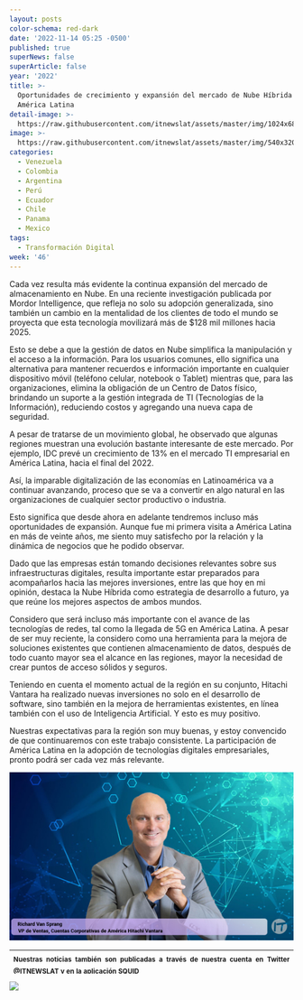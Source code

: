 ```yaml
---
layout: posts
color-schema: red-dark
date: '2022-11-14 05:25 -0500'
published: true
superNews: false
superArticle: false
year: '2022'
title: >-
  Oportunidades de crecimiento y expansión del mercado de Nube Híbrida en
  América Latina
detail-image: >-
  https://raw.githubusercontent.com/itnewslat/assets/master/img/1024x680/Richard-Van-Sprang-g.jpg
image: >-
  https://raw.githubusercontent.com/itnewslat/assets/master/img/540x320/Richard-Van-Sprang-p.jpg
categories:
  - Venezuela
  - Colombia
  - Argentina
  - Perú
  - Ecuador
  - Chile
  - Panama
  - Mexico
tags:
  - Transformación Digital
week: '46'
---
```

Cada vez resulta más evidente la continua expansión del mercado de almacenamiento en Nube. En una reciente investigación publicada por Mordor Intelligence, que refleja no solo su adopción generalizada, sino también un cambio en la mentalidad de los clientes de todo el mundo se proyecta que esta tecnología movilizará más de $128 mil millones hacia 2025.

Esto se debe a que la gestión de datos en Nube simplifica la manipulación y el acceso a la información. Para los usuarios comunes, ello significa una alternativa para mantener recuerdos e información importante en cualquier dispositivo móvil (teléfono celular, notebook o Tablet) mientras que, para las organizaciones, elimina la obligación de un Centro de Datos físico, brindando un suporte a la gestión integrada de TI (Tecnologías de la Información), reduciendo costos y agregando una nueva capa de seguridad.

A pesar de tratarse de un movimiento global, he observado que algunas regiones muestran una evolución bastante interesante de este mercado. Por ejemplo, IDC prevé un crecimiento de 13% en el mercado TI empresarial en América Latina, hacia el final del 2022.

Así, la imparable digitalización de las economías en Latinoamérica va a continuar avanzando, proceso que se va a convertir en algo natural en las organizaciones de cualquier sector productivo o industria.

Esto significa que desde ahora en adelante tendremos incluso más oportunidades de expansión. Aunque fue mi primera visita a América Latina en más de veinte años, me siento muy satisfecho por la relación y la dinámica de negocios que he podido observar.

Dado que las empresas están tomando decisiones relevantes sobre sus infraestructuras digitales, resulta importante estar preparados para acompañarlos hacia las mejores inversiones, entre las que hoy en mi opinión, destaca la Nube Híbrida como estrategia de desarrollo a futuro, ya que reúne los mejores aspectos de ambos mundos.

Considero que será incluso más importante con el avance de las tecnologías de redes, tal como la llegada de 5G en América Latina. A pesar de ser muy reciente, la considero como una herramienta para la mejora de soluciones existentes que contienen almacenamiento de datos, después de todo cuanto mayor sea el alcance en las regiones, mayor la necesidad de crear puntos de acceso sólidos y seguros.

Teniendo en cuenta el momento actual de la región en su conjunto, Hitachi Vantara ha realizado nuevas inversiones no solo en el desarrollo de software, sino también en la mejora de herramientas existentes, en línea también con el uso de Inteligencia Artificial. Y esto es muy positivo.
 
Nuestras expectativas para la región son muy buenas, y estoy convencido de que continuaremos con este trabajo consistente. La participación de América Latina en la adopción de tecnologías digitales empresariales, pronto podrá ser cada vez más relevante.

![](https://raw.githubusercontent.com/itnewslat/assets/master/img/540x320/Richard-Van-Sprang-p.jpg)

<table style="height: 42px;" width="569">
<tbody>
<tr>
<td style="text-align: justify;"><sub><strong>Nuestras noticias también son publicadas a través de nuestra cuenta en Twitter <a href="https://twitter.com/itnewslat?lang=es">@ITNEWSLAT</a> y en la aplicación <a href="https://squidapp.co/en/">SQUID</a></strong></sub></td>
</tr>
</tbody>
</table>

<img src="https://tracker.metricool.com/c3po.jpg?hash=56f88a41e39ab42c063cc51676587a04"/>